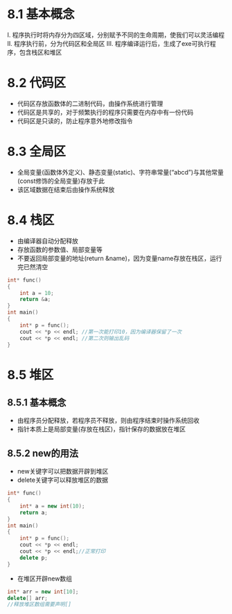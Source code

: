 # 8.1 基本概念
I. 程序执行时将内存分为四区域，分别赋予不同的生命周期，使我们可以灵活编程
II. 程序执行前，分为代码区和全局区
III. 程序编译运行后，生成了exe可执行程序，包含栈区和堆区
# 8.2 代码区
- 代码区存放函数体的二进制代码，由操作系统进行管理
- 代码区是共享的，对于频繁执行的程序只需要在内存中有一份代码 
- 代码区是只读的，防止程序意外地修改指令
# 8.3 全局区
- 全局变量(函数体外定义)、静态变量(static)、字符串常量(“abcd”)与其他常量(const修饰的全局变量)存放于此
- 该区域数据在结束后由操作系统释放
# 8.4 栈区
- 由编译器自动分配释放
- 存放函数的参数值、局部变量等
- 不要返回局部变量的地址(return &name)，因为变量name存放在栈区，运行完已然清空
```CPP
int* func()
{
	int a = 10;
	return &a;
}
int main()
{
	int* p = func();
	cout << *p << endl; //第一次能打印10，因为编译器保留了一次
	cout << *p << endl; //第二次则输出乱码
}
```
# 8.5 堆区
## 8.5.1 基本概念
- 由程序员分配释放，若程序员不释放，则由程序结束时操作系统回收
- 指针本质上是局部变量(存放在栈区)，指针保存的数据放在堆区
## 8.5.2 new的用法
- new关键字可以把数据开辟到堆区
- delete关键字可以释放堆区的数据
```CPP
int* func()
{
	int* a = new int(10);
	return a;
}
int main()
{
	int* p = func();
	cout << *p << endl;
	cout << *p << endl;//正常打印
	delete p;
}
```
- 在堆区开辟new数组
```CPP
int* arr = new int[10];
delete[] arr;
//释放堆区数组需要声明[]
```